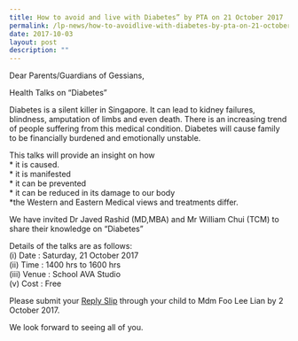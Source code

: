 ```yaml
---
title: How to avoid and live with Diabetes” by PTA on 21 October 2017
permalink: /lp-news/how-to-avoidlive-with-diabetes-by-pta-on-21-october-2017/
date: 2017-10-03
layout: post
description: ""
---
```

Dear Parents/Guardians of Gessians,

Health Talks on “Diabetes”

Diabetes is a silent killer in Singapore. It can lead to kidney failures, blindness, amputation of limbs and even death. There is an increasing trend of people suffering from this medical condition. Diabetes will cause family to be financially burdened and emotionally unstable.

This talks will provide an insight on how  
\* it is caused.  
\* it is manifested  
\* it can be prevented  
\* it can be reduced in its damage to our body  
\*the Western and Eastern Medical views and treatments differ.

We have invited Dr Javed Rashid (MD,MBA) and Mr William Chui (TCM) to share their knowledge on “Diabetes”

Details of the talks are as follows:  
(i) Date : Saturday, 21 October 2017  
(ii) Time : 1400 hrs to 1600 hrs  
(iii) Venue : School AVA Studio  
(v) Cost : Free

Please submit your [Reply Slip](/files/PTA-talk-on-Diabetes-1.pdf) through your child to Mdm Foo Lee Lian by 2 October 2017.

We look forward to seeing all of you.